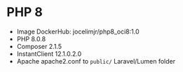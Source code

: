 # PHP 8

- Image DockerHub: jocelimjr/php8_oci8:1.0
- PHP 8.0.8
- Composer 2.1.5
- InstantClient 12.1.0.2.0
- Apache apache2.conf to `public/` Laravel/Lumen folder
